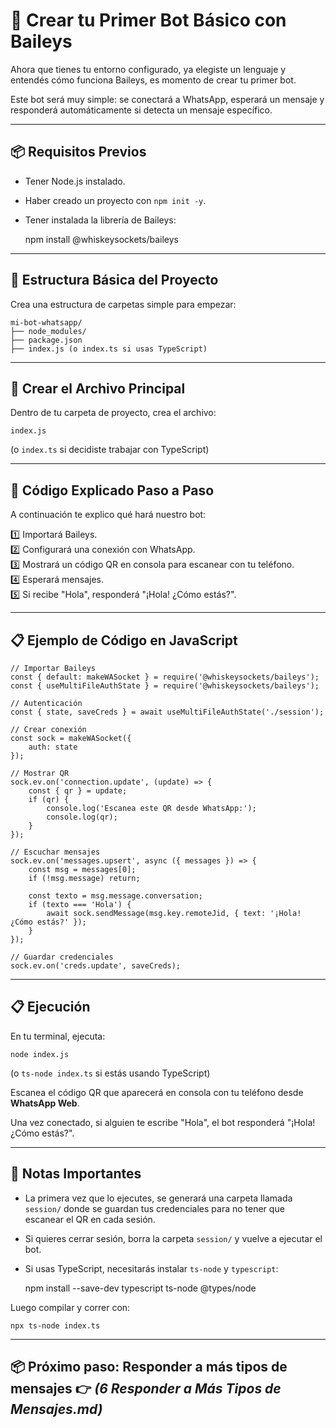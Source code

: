 # 🤖 Crear tu Primer Bot Básico con Baileys

Ahora que tienes tu entorno configurado, ya elegiste un lenguaje y entendés cómo funciona Baileys, es momento de crear tu primer bot.

Este bot será muy simple: se conectará a WhatsApp, esperará un mensaje y responderá automáticamente si detecta un mensaje específico.

---

## 📦 Requisitos Previos

- Tener Node.js instalado.
- Haber creado un proyecto con `npm init -y`.
- Tener instalada la librería de Baileys:

    npm install @whiskeysockets/baileys

---

## 📁 Estructura Básica del Proyecto

Crea una estructura de carpetas simple para empezar:

    mi-bot-whatsapp/
    ├── node_modules/
    ├── package.json
    ├── index.js (o index.ts si usas TypeScript)

---

## 📌 Crear el Archivo Principal

Dentro de tu carpeta de proyecto, crea el archivo:

    index.js

(o `index.ts` si decidiste trabajar con TypeScript)

---

## 📌 Código Explicado Paso a Paso

A continuación te explico qué hará nuestro bot:

1️⃣ Importará Baileys.  
2️⃣ Configurará una conexión con WhatsApp.  
3️⃣ Mostrará un código QR en consola para escanear con tu teléfono.  
4️⃣ Esperará mensajes.  
5️⃣ Si recibe "Hola", responderá "¡Hola! ¿Cómo estás?".

---

## 📋 Ejemplo de Código en JavaScript

    // Importar Baileys
    const { default: makeWASocket } = require('@whiskeysockets/baileys');
    const { useMultiFileAuthState } = require('@whiskeysockets/baileys');

    // Autenticación
    const { state, saveCreds } = await useMultiFileAuthState('./session');

    // Crear conexión
    const sock = makeWASocket({
        auth: state
    });

    // Mostrar QR
    sock.ev.on('connection.update', (update) => {
        const { qr } = update;
        if (qr) {
            console.log('Escanea este QR desde WhatsApp:');
            console.log(qr);
        }
    });

    // Escuchar mensajes
    sock.ev.on('messages.upsert', async ({ messages }) => {
        const msg = messages[0];
        if (!msg.message) return;

        const texto = msg.message.conversation;
        if (texto === 'Hola') {
            await sock.sendMessage(msg.key.remoteJid, { text: '¡Hola! ¿Cómo estás?' });
        }
    });

    // Guardar credenciales
    sock.ev.on('creds.update', saveCreds);

---

## 📋 Ejecución

En tu terminal, ejecuta:

    node index.js

(o `ts-node index.ts` si estás usando TypeScript)

Escanea el código QR que aparecerá en consola con tu teléfono desde **WhatsApp Web**.  

Una vez conectado, si alguien te escribe "Hola", el bot responderá "¡Hola! ¿Cómo estás?".

---

## 📌 Notas Importantes

- La primera vez que lo ejecutes, se generará una carpeta llamada `session/` donde se guardan tus credenciales para no tener que escanear el QR en cada sesión.
- Si quieres cerrar sesión, borra la carpeta `session/` y vuelve a ejecutar el bot.
- Si usas TypeScript, necesitarás instalar `ts-node` y `typescript`:

    npm install --save-dev typescript ts-node @types/node

Luego compilar y correr con:

    npx ts-node index.ts

---

## 📦 Próximo paso: Responder a más tipos de mensajes 👉 *(6 Responder a Más Tipos de Mensajes.md)*

